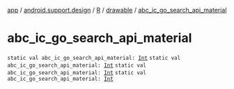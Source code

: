 [app](../../../index.md) / [android.support.design](../../index.md) / [R](../index.md) / [drawable](index.md) / [abc_ic_go_search_api_material](.)

# abc_ic_go_search_api_material

`static val abc_ic_go_search_api_material: `[`Int`](https://kotlinlang.org/api/latest/jvm/stdlib/kotlin/-int/index.html)
`static val abc_ic_go_search_api_material: `[`Int`](https://kotlinlang.org/api/latest/jvm/stdlib/kotlin/-int/index.html)
`static val abc_ic_go_search_api_material: `[`Int`](https://kotlinlang.org/api/latest/jvm/stdlib/kotlin/-int/index.html)
`static val abc_ic_go_search_api_material: `[`Int`](https://kotlinlang.org/api/latest/jvm/stdlib/kotlin/-int/index.html)